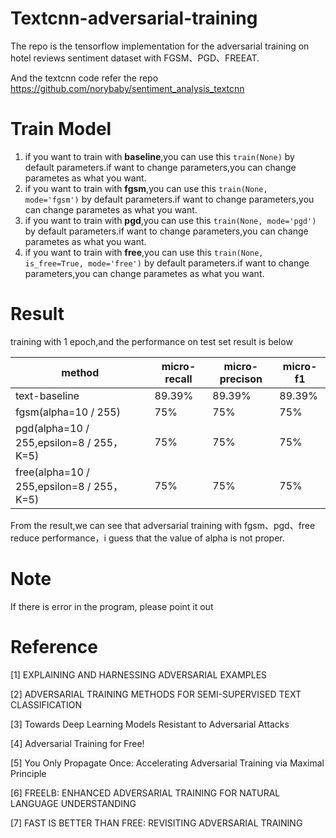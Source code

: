 # Textcnn-adversarial-training

The repo is the tensorflow implementation for the adversarial training on hotel reviews sentiment dataset with FGSM、PGD、FREEAT.

And the textcnn code refer the repo https://github.com/norybaby/sentiment_analysis_textcnn

# Train Model

1. if you want to train with **baseline**,you can use this `train(None)` by default parameters.if want to change parameters,you can change parametes as what you want.
2. if you want to train with **fgsm**,you can use this `train(None, mode='fgsm')` by default parameters.if want to change parameters,you can change parametes as what you want.
3. if you want to train with **pgd**,you can use this `train(None, mode='pgd')` by default parameters.if want to change parameters,you can change parametes as what you want.
4. if you want to train with **free**,you can use this `train(None, is_free=True, mode='free')` by default parameters.if want to change parameters,you can change parametes as what you want.

# Result

training with 1 epoch,and the performance on test set result is below

| method                                    | micro-recall | micro-precison | micro-f1 |
| ----------------------------------------- | ------------ | -------------- | -------- |
| text-baseline                             | 89.39%       | 89.39%         | 89.39%   |
| fgsm(alpha=10 / 255)                      | 75%          | 75%            | 75%      |
| pgd(alpha=10 / 255,epsilon=8 / 255，K=5)  | 75%          | 75%            | 75%      |
| free(alpha=10 / 255,epsilon=8 / 255，K=5) | 75%          | 75%            | 75%      |

From the result,we can see that adversarial training with fgsm、pgd、free reduce performance，i guess that the value of alpha is not proper.

# Note

If there is error in the program, please point it out

# Reference

[1] EXPLAINING AND HARNESSING ADVERSARIAL EXAMPLES

[2] ADVERSARIAL TRAINING METHODS FOR SEMI-SUPERVISED TEXT CLASSIFICATION

[3] Towards Deep Learning Models Resistant to Adversarial Attacks

[4] Adversarial Training for Free!

[5] You Only Propagate Once: Accelerating Adversarial Training via Maximal Principle

[6] FREELB: ENHANCED ADVERSARIAL TRAINING FOR NATURAL LANGUAGE UNDERSTANDING

[7] FAST IS BETTER THAN FREE: REVISITING ADVERSARIAL TRAINING